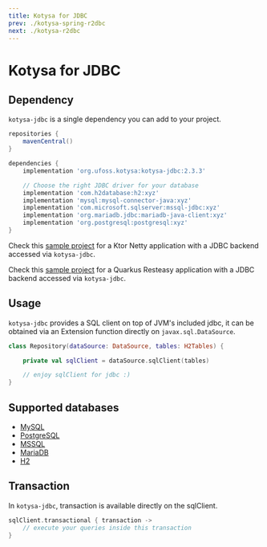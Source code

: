 ```yaml
---
title: Kotysa for JDBC
prev: ./kotysa-spring-r2dbc
next: ./kotysa-r2dbc
---
```


# Kotysa for JDBC

## Dependency

`kotysa-jdbc` is a single dependency you can add to your project.

```groovy
repositories {
    mavenCentral()
}

dependencies {
    implementation 'org.ufoss.kotysa:kotysa-jdbc:2.3.3'

    // Choose the right JDBC driver for your database
    implementation 'com.h2database:h2:xyz'
    implementation 'mysql:mysql-connector-java:xyz'
    implementation 'com.microsoft.sqlserver:mssql-jdbc:xyz'
    implementation 'org.mariadb.jdbc:mariadb-java-client:xyz'
    implementation 'org.postgresql:postgresql:xyz'
}
```

Check this [sample project](https://github.com/ufoss-org/kotysa/tree/master/samples/kotysa-ktor-jdbc) for a Ktor Netty
application with a JDBC backend accessed via `kotysa-jdbc`.

Check this [sample project](https://github.com/ufoss-org/kotysa/tree/master/samples/kotysa-quarkus-jdbc) for a
Quarkus Resteasy application with a JDBC backend accessed via `kotysa-jdbc`.

## Usage

`kotysa-jdbc` provides a SQL client on top of JVM's included jdbc, 
it can be obtained via an Extension function directly on ```javax.sql.DataSource```.

```kotlin
class Repository(dataSource: DataSource, tables: H2Tables) {

	private val sqlClient = dataSource.sqlClient(tables)

	// enjoy sqlClient for jdbc :)
}
```

## Supported databases

* [MySQL](table-mapping.html#mysql)
* [PostgreSQL](table-mapping.html#postgresql)
* [MSSQL](table-mapping.html#mssql)
* [MariaDB](table-mapping.html#mariadb)
* [H2](table-mapping.html#h2)

## Transaction

In `kotysa-jdbc`, transaction is available directly on the sqlClient.

```kotlin
sqlClient.transactional { transaction ->
    // execute your queries inside this transaction
}
```
